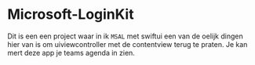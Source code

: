 # Microsoft-LoginKit
Dit is een een project waar in ik `MSAL` met swiftui een van de oelijk dingen hier van is om uiviewcontroller met de contentview terug te praten. Je kan mert deze app je teams agenda in zien.
